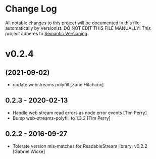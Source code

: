 # Change Log

All notable changes to this project will be documented in this file
automatically by Versionist. DO NOT EDIT THIS FILE MANUALLY!
This project adheres to [Semantic Versioning](http://semver.org/).

# v0.2.4
## (2021-09-02)

* update webstreams polyfill [Zane Hitchcox]

## 0.2.3 - 2020-02-13

* Handle web stream read errors as node error events [Tim Perry]
* Bump web-streams-polyfill to 1.3.2 [Tim Perry]

## 0.2.2 - 2016-09-27

* Tolerate version mis-matches for ReadableStream library; v0.2.2 [Gabriel Wicke]